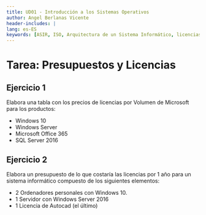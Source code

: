 ```yaml
---
title: UD01 - Introducción a los Sistemas Operativos
author: Angel Berlanas Vicente
header-includes: |
lang: es-ES
keywords: [ASIR, ISO, Arquitectura de un Sistema Informático, licencias]
---
```


# Tarea: Presupuestos y Licencias

## Ejercicio 1

Elabora una tabla con los precios de licencias por Volumen de Microsoft para los productos:

* Windows 10
* Windows Server
* Microsoft Office 365
* SQL Server 2016

## Ejercicio 2

Elabora un presupuesto de lo que costaría las licencias por 1 año para un sistema informático compuesto de los siguientes elementos:

* 2 Ordenadores personales con Windows 10.
* 1 Servidor con Windows Server 2016
* 1 Licencia de Autocad (el último)
